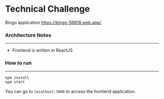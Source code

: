 # Technical Challenge

Bingo application
https://bingo-56818.web.app/
### Architecture Notes

---

- Frontend is written in ReactJS

### How to run

---

```bash
npm install
npm start
```

You can go to `localhost:3000` to access the frontend application.

